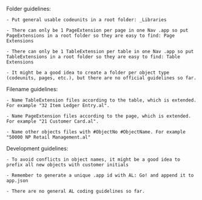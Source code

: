 Folder guidelines:

	- Put general usable codeunits in a root folder: _Libraries
	
	- There can only be 1 PageExtension per page in one Nav .app so put PageExtensions in a root folder so they are easy to find: Page Extensions
	  
	- There can only be 1 TableExtension per table in one Nav .app so put TableExtensions in a root folder so they are easy to find: Table Extensions
	  
	- It might be a good idea to create a folder per object type (codeunits, pages, etc.), but there are no official guidelines so far.

	

Filename guidelines:

	- Name TableExtension files according to the table, which is extended. For example "32 Item Ledger Entry.al".

	- Name PageExtension files according to the page, which is extended. For example "21 Customer Card.al".

	- Name other objects files with #ObjectNo #ObjectName. For example "50000 NP Retail Management.al"


Development guidelines:

	- To avoid conflicts in object names, it might be a good idea to prefix all new objects with customer initials
	
	- Remember to generate a unique .app id with AL: Go! and append it to app.json

	- There are no general AL coding guidelines so far.
